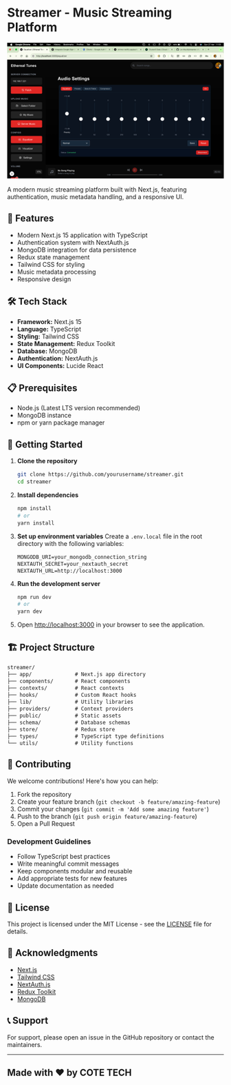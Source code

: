 # Streamer - Music Streaming Platform

![Player Screenshot](public/assets/player.png)

A modern music streaming platform built with Next.js, featuring authentication, music metadata handling, and a responsive UI.

## 🚀 Features

- Modern Next.js 15 application with TypeScript
- Authentication system with NextAuth.js
- MongoDB integration for data persistence
- Redux state management
- Tailwind CSS for styling
- Music metadata processing
- Responsive design

## 🛠️ Tech Stack

- **Framework:** Next.js 15
- **Language:** TypeScript
- **Styling:** Tailwind CSS
- **State Management:** Redux Toolkit
- **Database:** MongoDB
- **Authentication:** NextAuth.js
- **UI Components:** Lucide React

## 📋 Prerequisites

- Node.js (Latest LTS version recommended)
- MongoDB instance
- npm or yarn package manager

## 🚀 Getting Started

1. **Clone the repository**
   ```bash
   git clone https://github.com/yourusername/streamer.git
   cd streamer
   ```

2. **Install dependencies**
   ```bash
   npm install
   # or
   yarn install
   ```

3. **Set up environment variables**
   Create a `.env.local` file in the root directory with the following variables:
   ```
   MONGODB_URI=your_mongodb_connection_string
   NEXTAUTH_SECRET=your_nextauth_secret
   NEXTAUTH_URL=http://localhost:3000
   ```

4. **Run the development server**
   ```bash
   npm run dev
   # or
   yarn dev
   ```

5. Open [http://localhost:3000](http://localhost:3000) in your browser to see the application.

## 🏗️ Project Structure

```
streamer/
├── app/              # Next.js app directory
├── components/       # React components
├── contexts/         # React contexts
├── hooks/            # Custom React hooks
├── lib/              # Utility libraries
├── providers/        # Context providers
├── public/           # Static assets
├── schema/           # Database schemas
├── store/            # Redux store
├── types/            # TypeScript type definitions
└── utils/            # Utility functions
```

## 🤝 Contributing

We welcome contributions! Here's how you can help:

1. Fork the repository
2. Create your feature branch (`git checkout -b feature/amazing-feature`)
3. Commit your changes (`git commit -m 'Add some amazing feature'`)
4. Push to the branch (`git push origin feature/amazing-feature`)
5. Open a Pull Request

### Development Guidelines

- Follow TypeScript best practices
- Write meaningful commit messages
- Keep components modular and reusable
- Add appropriate tests for new features
- Update documentation as needed

## 📝 License

This project is licensed under the MIT License - see the [LICENSE](LICENSE) file for details.

## 🙏 Acknowledgments

- [Next.js](https://nextjs.org/)
- [Tailwind CSS](https://tailwindcss.com/)
- [NextAuth.js](https://next-auth.js.org/)
- [Redux Toolkit](https://redux-toolkit.js.org/)
- [MongoDB](https://www.mongodb.com/)

## 📞 Support

For support, please open an issue in the GitHub repository or contact the maintainers.

---

## Made with ❤️ by COTE TECH
